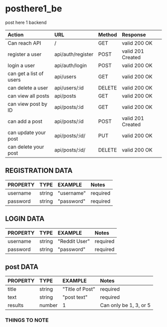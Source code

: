 # posthere1_be
post here 1 backend


 Action                      | URL                        | Method | Response           |
| :-------------------------- | :------------------------- | :----- | :----------------- |
| Can reach API               | /                          | GET    |  valid 200 OK      |
| register a user             | api/auth/register          | POST   |  valid 201 Created |
| login a user                | api/auth/login             | POST   |  valid 200 OK      |
| can get a list of users     | api/users                  | GET    |  valid 200 OK      |
| can delete a user           | api/users/:id              | DELETE |  valid 200 OK      |
| can view all posts          | api/posts                  | GET    |  valid 200 OK      |
| can view post by ID         | api/posts/:id              | GET    |  valid 200 OK      |
| can add a post              | api/posts/:id              | POST   |  valid 201 Created |
| can update your post        | api/posts/:id/             | PUT    |  valid 200 OK      |
| can delete your post        | api/posts/:id/             | DELETE |  valid 200 OK      |

 

## REGISTRATION DATA

| PROPERTY               | TYPE              | EXAMPLE          | Notes                          |
| :-------------------   | :---------------- | :--------------  | :----------------------------- |
| username               |  string           | "username"       | required                       |
| password               |  string           | "password"       | required                       |


## LOGIN DATA

| PROPERTY               | TYPE              | EXAMPLE          | Notes                          |
| :-------------------   | :---------------- | :--------------  | :----------------------------- |
| username               |  string           | "Reddit User"    | required                       |
| password               |  string           | "password"       | required                       |

## post DATA

| PROPERTY               | TYPE              | EXAMPLE          | Notes                          |
| :-------------------   | :---------------- | :--------------  | :----------------------------- |
| title                  |  string           | "Title of Post"  | required                       |
| text                   |  string           | "post text"      | required                       |
| results                |  number           | 1                | Can only be 1, 3, or 5         |


### THINGS TO NOTE ###
